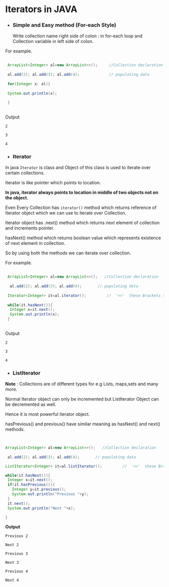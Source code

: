 # Iterators in JAVA

- ### Simple and Easy method (For-each Style)
  Write collection name right side of colon : in for-each loop and Collection variable in left side of colon.
  
For example.
  
```java
  
 ArrayList<Integer> al=new ArrayList<>();     //Collection declaration
 
 al.add(2); al.add(3); al.add(4);             // populating data
 
 for(Integer x: al){
 
 System.out.println(x);
 
 }
 
 ```
  
  Output
 ```
 2
 
 3
 
 4
 ```
 

- ### Iterator

In java ```Iterator``` is class and Object of this class is used to iterate over certain collections.

Iterator is like pointer which points to location.

**In java, iterator always points to location in middle of two objects not on the object.**


Even Every Collection has ```iterator()``` method which returns reference of Iterator object which we can use to iterate over Collection.

Iterator object has .next() method which returns next element of collection and increments pointer.

hasNext() method which returns boolean value which represents existence of next element in collection.

So by using both the methods we can iterate over collection.

For example.
  
```java
  
 ArrayList<Integer> al=new ArrayList<>();   //Collection declaration
  
  al.add(2); al.add(3); al.add(4);       // populating data
 
 Iterator<Integer> it=al.iterator();         //  '<>'  these Brackets should contain type of objects you have added in Collection 
 
 while(it.hasNext()){
  Integer x=it.next();
  System.out.println(x);
 }
 
  ```
  
   Output
 ```
 2
 
 3
 
 4
 ```
 
- ### ListIterator
 **Note** : Collections are of different types for e.g Lists, maps,sets and many more.
 
 Normal Iterator object can only be incremented but ListIterator Object can be decremented as well.
 
 Hence it is most powerful iterator object.
 
 hasPrevious() and previous() have similar meaning as hasNext() and next() methods.
 
 
 
 ```java
 
   
 ArrayList<Integer> al=new ArrayList<>();   //Collection declaration
  
  al.add(2); al.add(3); al.add(4);       // populating data
 
 ListIterator<Integer> it=al.listIterator();         //  '<>'  these Brackets should contain type of objects you have added in Collection 
 
 while(it.hasNext()){
  Integer x=it.next();
  if(it.hasPrevious()){
  	Integer y=it.previous();
  	System.out.println("Previous "+y);
  }
  it.next();
  System.out.println("Next "+x);

 }
 
 ```
 
**Output**
```
Previous 2

Next 2

Previous 3

Next 3

Previous 4

Next 4

```



 
